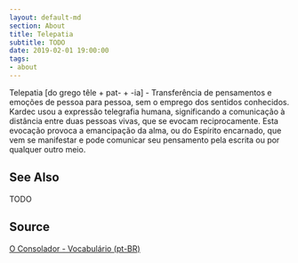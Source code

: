 ```yaml
---
layout: default-md
section: About
title: Telepatia
subtitle: TODO
date: 2019-02-01 19:00:00
tags:
- about
---
```


Telepatia [do grego têle + pat- + -ia] - Transferência de pensamentos e emoções de pessoa para pessoa, sem o emprego dos sentidos conhecidos. Kardec usou a expressão telegrafia humana, significando a comunicação à distância entre duas pessoas vivas, que se evocam reciprocamente. Esta evocação provoca a emancipação da alma, ou do Espírito encarnado, que vem se manifestar e pode comunicar seu pensamento pela escrita ou por qualquer outro meio.

## See Also
TODO

## Source
[O Consolador - Vocabulário (pt-BR)](http://www.oconsolador.com.br/linkfixo/vocabulario/principal.html)
